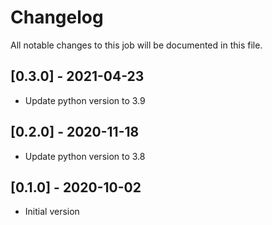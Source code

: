 # Changelog
All notable changes to this job will be documented in this file.

## [0.3.0] - 2021-04-23
* Update python version to 3.9

## [0.2.0] - 2020-11-18
* Update python version to 3.8

## [0.1.0] - 2020-10-02
* Initial version
